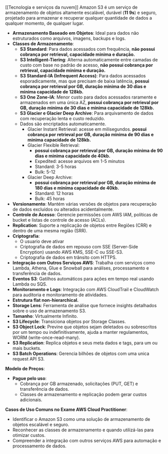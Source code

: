 [[Tecnologia e serviços da nuvem]]
Amazon S3 é um serviço de armazenamento de objetos altamente escalável, durável (**11 9s**) e seguro, projetado para armazenar e recuperar qualquer quantidade de dados a qualquer momento, de qualquer lugar.
- **Armazenamento Baseado em Objetos**: Ideal para dados não estruturados como arquivos, imagens, backups e logs.
- **Classes de Armazenamento**:
    - **S3 Standard**: Para dados acessados com frequência, **não possui cobrança por retrieval, capacidade minima e duração.** 
    - **S3 Intelligent-Tiering**: Alterna automaticamente entre camadas de custo com base no padrão de acesso, **não possui cobrança por retrieval, capacidade minima e duração.** 
    - **S3 Standard-IA (Infrequent Access)**: Para dados acessados esporadicamente, mas que precisam de baixa latência,  **possui cobrança por retrieval por GB, duração minima de 30 dias e minima capacidade de 128kb.**
    - **S3 One Zone-IA**: Menor custo para dados acessados raramente e armazenados em uma única AZ, **possui cobrança por retrieval por GB, duração minima de 30 dias e minima capacidade de 128kb.**
    - **S3 Glacier e Glacier Deep Archive**: Para arquivamento de dados com recuperação lenta e custo reduzido.
    - Dados são encriptados automaticamente. 
	    - Glacier Instant Retrieval: acesse em milisegundos. **possui cobrança por retrieval por GB, duração minima de 90 dias e minima capacidade de 128kb.**
	    - Glacier Flexible Retrieval:
		    - **possui cobrança por retrieval por GB, duração minima de 90 dias e minima capacidade de 40kb.**
		    - Expedited: acesse arquivos em 1-5 minutos
		    - Standard: 3-5 horas
		    - Bulk: 5-12
		-  Glacier Deep Archive:
			- **possui cobrança por retrieval por GB, duração minima de 180 dias e minima capacidade de 40kb.**
			- Standard: 12 horas
			- Bulk: 45 horas
- **Versionamento**: Mantém várias versões de objetos para recuperação de dados excluídos ou alterados acidentalmente.
- **Controle de Acesso**: Gerencie permissões com AWS IAM, políticas de bucket e listas de controle de acesso (ACLs).
- **Replication**: Suporte a replicação de objetos entre Regiões (CRR) e dentro de uma mesma região (SRR).
- **Criptografia**:
	- O usuario deve ativar
    - Criptografia de dados em repouso com SSE (Server-Side Encryption) usando AWS KMS, SSE-C ou SSE-S3.
    - Criptografia de dados em trânsito com HTTPS.
- **Integração com Outros Serviços AWS**: Trabalha com serviços como Lambda, Athena, Glue e Snowball para análises, processamento e transferência de dados.
- **Eventos S3**: Gatilhos automáticos para ações em tempo real usando Lambda ou SQS.
- **Monitoramento e Logs**: Integração com AWS CloudTrail e CloudWatch para auditoria e monitoramento de atividades.
- **Estrutura flat non-hierarchical.**
- **Storage Lens**: Ferramenta de análise que fornece insights detalhados sobre o uso de armazenamento S3.
- **Tamanho**: Virtualmente Infinito.
- **S3 Lifecycle**: Transiciona objetos por Storage Classes.
- **S3 Object Lock**: Previne que objetos sejam deletados ou sobrescritos por um tempo ou indefinitivamente, ajuda a manter regulamentos, WORM (write-once-read-many).
- **S3 Replication**: Replica objetos e seus meta dados e tags, para um ou mais buckets.
- **S3 Batch Operations**: Gerencia bilhões de objetos com uma unica request API S3.


**Modelo de Preços**:

- **Pague pelo uso**:
    - Cobrança por GB armazenado, solicitações (PUT, GET) e transferência de dados.
    - Classes de armazenamento e replicação podem gerar custos adicionais.

**Casos de Uso Comuns no Exame AWS Cloud Practitioner**:

- Identificar o Amazon S3 como uma solução de armazenamento de objetos escalável e seguro.
- Reconhecer as classes de armazenamento e quando utilizá-las para otimizar custos.
- Compreender a integração com outros serviços AWS para automação e processamento de dados.
